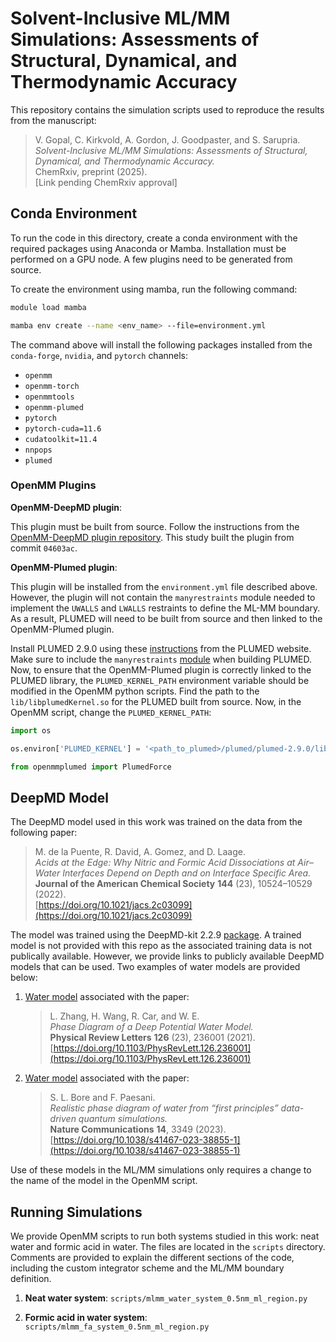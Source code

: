 # Solvent-Inclusive ML/MM Simulations: Assessments of Structural, Dynamical, and Thermodynamic Accuracy

This repository contains the simulation scripts used to reproduce the results from the manuscript:

> V. Gopal, C. Kirkvold, A. Gordon, J. Goodpaster, and S. Sarupria.  
*Solvent-Inclusive ML/MM Simulations: Assessments of Structural, Dynamical, and Thermodynamic Accuracy.*  
ChemRxiv, preprint (2025).  
[Link pending ChemRxiv approval]

## Conda Environment

To run the code in this directory, create a conda environment with the required packages using Anaconda or Mamba. Installation must be performed on a GPU node. A few plugins need to be generated from source.

To create the environment using mamba, run the following command:

```bash
module load mamba

mamba env create --name <env_name> --file=environment.yml
```

The command above will install the following packages installed from the `conda-forge`, `nvidia`, and `pytorch` channels:

- `openmm`
- `openmm-torch`
- `openmmtools`
- `openmm-plumed`
- `pytorch`
- `pytorch-cuda=11.6`
- `cudatoolkit=11.4`
- `nnpops`
- `plumed`

### OpenMM Plugins

**OpenMM-DeepMD plugin**:

This plugin must be built from source. Follow the instructions from the [OpenMM-DeepMD plugin repository](https://github.com/JingHuangLab/openmm_deepmd_plugin). This study built the plugin from commit `04603ac`.

**OpenMM-Plumed plugin**:

This plugin will be installed from the `environment.yml` file described above. However, the plugin will not contain the `manyrestraints` module needed to implement the `UWALLS` and `LWALLS` restraints to define the ML-MM boundary. As a result, PLUMED will need to be built from source and then linked to the OpenMM-Plumed plugin. 

Install PLUMED 2.9.0 using these [instructions](https://www.plumed.org/doc-v2.9/user-doc/html/_installation.html) from the PLUMED website. Make sure to include the `manyrestraints` [module](https://www.plumed.org/doc-v2.9/user-doc/html/mymodules.html) when building PLUMED. Now, to ensure that the OpenMM-Plumed plugin is correctly linked to the PLUMED library, the `PLUMED_KERNEL_PATH` environment variable should be modified in the OpenMM python scripts. Find the path to the `lib/libplumedKernel.so` for the PLUMED built from source. Now, in the OpenMM script, change the `PLUMED_KERNEL_PATH`: 

```python
import os

os.environ['PLUMED_KERNEL'] = '<path_to_plumed>/plumed/plumed-2.9.0/lib/libplumedKernel.so'

from openmmplumed import PlumedForce
```

## DeepMD Model

The DeepMD model used in this work was trained on the data from the following paper: 

>M. de la Puente, R. David, A. Gomez, and D. Laage.  
*Acids at the Edge: Why Nitric and Formic Acid Dissociations at Air–Water Interfaces Depend on Depth and on Interface Specific Area.*  
**Journal of the American Chemical Society** **144** (23), 10524–10529 (2022).  
[https://doi.org/10.1021/jacs.2c03099](https://doi.org/10.1021/jacs.2c03099)

The model was trained using the DeepMD-kit 2.2.9 [package](https://deepmd.readthedocs.io/en/latest/). A trained model is not provided with this repo as the associated training data is not publically available. However, we provide links to publicly available DeepMD models that can be used. Two examples of water models are provided below:

1. [Water model](https://github.com/deepmodeling/dpgen/discussions/699) associated with the paper:  
   >L. Zhang, H. Wang, R. Car, and W. E.  
*Phase Diagram of a Deep Potential Water Model.*  
**Physical Review Letters** **126** (23), 236001 (2021).  
[https://doi.org/10.1103/PhysRevLett.126.236001](https://doi.org/10.1103/PhysRevLett.126.236001)
2. [Water model](https://github.com/paesanilab/Data_Repository/tree/main/Quantum-phase-diagram-of-water/Deep_Neural_Network_Potential) associated with the paper:  
   >S. L. Bore and F. Paesani.  
*Realistic phase diagram of water from “first principles” data-driven quantum simulations.*  
**Nature Communications** **14**, 3349 (2023).  
[https://doi.org/10.1038/s41467-023-38855-1](https://doi.org/10.1038/s41467-023-38855-1)

Use of these models in the ML/MM simulations only requires a change to the name of the model in the OpenMM script.

## Running Simulations

We provide OpenMM scripts to run both systems studied in this work: neat water and formic acid in water. The files are located in the `scripts` directory. Comments are provided to explain the different sections of the code, including the custom integrator scheme and the ML/MM boundary definition. 

1. **Neat water system**: `scripts/mlmm_water_system_0.5nm_ml_region.py`

2. **Formic acid in water system**: `scripts/mlmm_fa_system_0.5nm_ml_region.py`